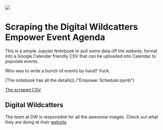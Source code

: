![](https://media-exp1.licdn.com/dms/image/C561BAQGjVV5Nd2FfrQ/company-background_10000/0/1644015618982?e=1648008000&v=beta&t=jeylykbf83NNnYQaF8lxP7YoEmsgXSUDlcgjHvaWr-k)
# Scraping the Digital Wildcatters Empower Event Agenda

This is a simple Jupyter Notebook to pull some data off the website, format into a Google Calendar friendly CSV
that can be uploaded into Calendar to populate events. 

Who was to write a bunch of events by hand? Yuck.

[The notebook has all the details](./"Empower Schedule.ipynb")

[The scraped CSV](./"empower.agenda.csv")

## Digital Wildcatters
The team at DW is responsible for all the awesome images. Check out what they are doing
at their [website](https://digitalwildcatters.com/)
